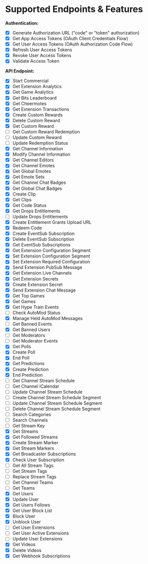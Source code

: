# Supported Endpoints & Features

**Authentication:**

- [x] Generate Authorization URL ("code" or "token" authorization)
- [x] Get App Access Tokens (OAuth Client Credentials Flow)
- [x] Get User Access Tokens (OAuth Authorization Code Flow)
- [x] Refresh User Access Tokens
- [x] Revoke User Access Tokens
- [x] Validate Access Token

**API Endpoint:**

- [x] Start Commercial
- [x] Get Extension Analytics
- [x] Get Game Analytics
- [x] Get Bits Leaderboard
- [x] Get Cheermotes
- [x] Get Extension Transactions
- [x] Create Custom Rewards
- [x] Delete Custom Reward
- [x] Get Custom Reward
- [ ] Get Custom Reward Redemption
- [ ] Update Custom Reward
- [ ] Update Redemption Status
- [x] Get Channel Information
- [x] Modify Channel Information
- [x] Get Channel Editors
- [x] Get Channel Emotes
- [x] Get Global Emotes
- [x] Get Emote Sets
- [x] Get Channel Chat Badges
- [x] Get Global Chat Badges
- [x] Create Clip
- [x] Get Clips
- [x] Get Code Status
- [x] Get Drops Entitlements
- [ ] Update Drops Entitlements
- [x] Create Entitlement Grants Upload URL
- [x] Redeem Code
- [x] Create EventSub Subscription
- [x] Delete EventSub Subscription
- [x] Get EventSub Subscriptions
- [x] Get Extension Configuration Segment
- [x] Set Extension Configuration Segment
- [x] Set Extension Required Configuration
- [x] Send Extension PubSub Message
- [x] Get Extension Live Channels
- [x] Get Extension Secrets
- [x] Create Extension Secret
- [x] Send Extension Chat Message
- [x] Get Top Games
- [x] Get Games
- [x] Get Hype Train Events
- [ ] Check AutoMod Status
- [x] Manage Held AutoMod Messages
- [ ] Get Banned Events
- [x] Get Banned Users
- [ ] Get Moderators
- [ ] Get Moderator Events
- [x] Get Polls
- [x] Create Poll
- [x] End Poll
- [x] Get Predictions
- [x] Create Prediction
- [x] End Prediction
- [ ] Get Channel Stream Schedule
- [ ] Get Channel iCalendar
- [ ] Update Channel Stream Schedule
- [ ] Create Channel Stream Schedule Segment
- [ ] Update Channel Stream Schedule Segment
- [ ] Delete Channel Stream Schedule Segment
- [ ] Search Categories
- [ ] Search Channels
- [ ] Get Stream Key
- [x] Get Streams
- [x] Get Followed Streams
- [x] Create Stream Marker
- [x] Get Stream Markers
- [x] Get Broadcaster Subscriptions
- [x] Check User Subscription
- [ ] Get All Stream Tags
- [ ] Get Stream Tags
- [ ] Replace Stream Tags
- [ ] Get Channel Teams
- [ ] Get Teams
- [x] Get Users
- [x] Update User
- [x] Get Users Follows
- [x] Get User Block List
- [x] Block User
- [x] Unblock User
- [ ] Get User Extensions
- [ ] Get User Active Extensions
- [ ] Update User Extensions
- [x] Get Videos
- [x] Delete Videos
- [x] Get Webhook Subscriptions
